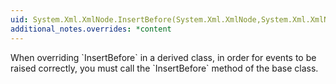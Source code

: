 ```yaml
---
uid: System.Xml.XmlNode.InsertBefore(System.Xml.XmlNode,System.Xml.XmlNode)
additional_notes.overrides: *content
---
```


<p>When overriding `InsertBefore` in a derived class, in order for events to be raised correctly, you must call the `InsertBefore` method of the base class.</p>


